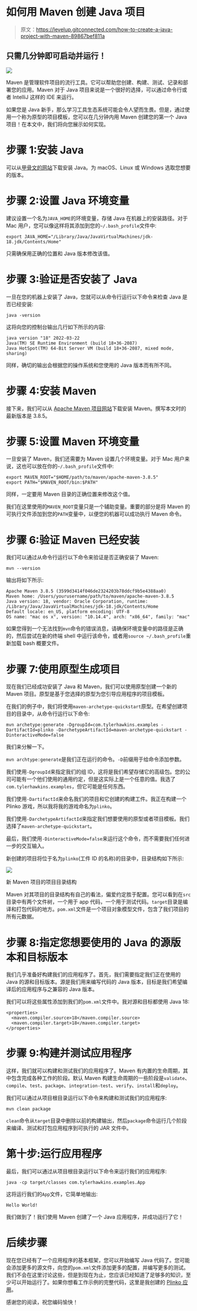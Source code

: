 # 如何用 Maven 创建 Java 项目

> 原文：<https://levelup.gitconnected.com/how-to-create-a-java-project-with-maven-89867bef811a>

## 只需几分钟即可启动并运行！

![](img/aafd2be03f864eb4f1fd2a20b4b983cb.png)

Maven 是管理软件项目的流行工具。它可以帮助您创建、构建、测试、记录和部署您的应用。Maven 对于 Java 项目来说是一个很好的选择，可以通过命令行或者 IntelliJ 这样的 IDE 来运行。

如果您是 Java 新手，那么学习工具生态系统可能会令人望而生畏。但是，通过使用一个称为原型的项目模板，您可以在几分钟内用 Maven 创建您的第一个 Java 项目！在本文中，我们将向您展示如何实现。

# 步骤 1:安装 Java

可以从[甲骨文的网站](https://www.oracle.com/java/technologies/downloads/)下载安装 Java。为 macOS、Linux 或 Windows 选取您想要的版本。

# 步骤 2:设置 Java 环境变量

建议设置一个名为`JAVA_HOME`的环境变量，存储 Java 在机器上的安装路径。对于 Mac 用户，您可以像这样将其添加到您的`~/.bash_profile`文件中:

```
export JAVA_HOME="/Library/Java/JavaVirtualMachines/jdk-18.jdk/Contents/Home"
```

只需确保用正确的位置和 Java 版本修改该值。

# 步骤 3:验证是否安装了 Java

一旦在您的机器上安装了 Java，您就可以从命令行运行以下命令来检查 Java 是否已经安装:

```
java -version
```

这将向您的控制台输出几行如下所示的内容:

```
java version "18" 2022-03-22
Java(TM) SE Runtime Environment (build 18+36-2087)
Java HotSpot(TM) 64-Bit Server VM (build 18+36-2087, mixed mode, sharing)
```

同样，确切的输出会根据您的操作系统和您使用的 Java 版本而有所不同。

# 步骤 4:安装 Maven

接下来，我们可以从 [Apache Maven 项目网站](https://maven.apache.org/download.cgi)下载安装 Maven。撰写本文时的最新版本是 3.8.5。

# 步骤 5:设置 Maven 环境变量

一旦安装了 Maven，我们还需要为 Maven 设置几个环境变量。对于 Mac 用户来说，这也可以放在你的`~/.bash_profile`文件中:

```
export MAVEN_ROOT="$HOME/path/to/maven/apache-maven-3.8.5"
export PATH="$MAVEN_ROOT/bin:$PATH"
```

同样，一定要用 Maven 目录的正确位置来修改这个值。

我们在这里使用的`MAVEN_ROOT`变量只是一个辅助变量。重要的部分是将 Maven 的可执行文件添加到您的`PATH`变量中，以便您的机器可以成功执行 Maven 命令。

# 步骤 6:验证 Maven 已经安装

我们可以通过从命令行运行以下命令来验证是否正确安装了 Maven:

```
mvn --version
```

输出将如下所示:

```
Apache Maven 3.8.5 (3599d3414f046de2324203b78ddcf9b5e4388aa0)
Maven home: /Users/yourusername/path/to/maven/apache-maven-3.8.5
Java version: 18, vendor: Oracle Corporation, runtime: /Library/Java/JavaVirtualMachines/jdk-18.jdk/Contents/Home
Default locale: en_US, platform encoding: UTF-8
OS name: "mac os x", version: "10.14.4", arch: "x86_64", family: "mac"
```

如果您得到一个无法找到`mvn`命令的错误消息，请确保环境变量中的路径是正确的，然后尝试在新的终端 shell 中运行该命令，或者用`source ~/.bash_profile`重新加载 bash 概要文件。

# 步骤 7:使用原型生成项目

现在我们已经成功安装了 Java 和 Maven，我们可以使用原型创建一个新的 Maven 项目。原型是基于您选择的原型为您引导应用程序的项目模板。

在我们的例子中，我们将使用`maven-archetype-quickstart`原型。在希望创建项目的目录中，从命令行运行以下命令:

```
mvn archetype:generate -DgroupId=com.tylerhawkins.examples -DartifactId=plinko -DarchetypeArtifactId=maven-archetype-quickstart -DinteractiveMode=false
```

我们来分解一下。

`mvn archtype:generate`是我们正在运行的命令。`-D`前缀用于给命令添加参数。

我们使用`-DgroupId`来指定我们的组 ID，这将是我们希望存储它的高级包。您的公司可能有一个他们使用的通用约定，但是这实际上是一个任意的值。我选了`com.tylerhawkins.examples`，但它可能是任何东西。

我们使用`-DartifactId`来命名我们的项目和它创建的构建工件。我正在构建一个 Plinko 游戏，所以我将我的游戏命名为`plinko`。

我们使用`-DarchetypeArtifactId`来指定我们想要使用的原型或者项目模板。我们选择了`maven-archetype-quickstart`。

最后，我们使用`-DinteractiveMode=false`来运行这个命令，而不需要我们任何进一步的交互输入。

新创建的项目将位于名为`plinko`(工件 ID 的名称)的目录中，目录结构如下所示:

![](img/b73d96e7512a028a150a955b45000b20.png)

新 Maven 项目的项目目录结构

Maven 对其项目的目录结构有自己的看法，偏爱约定胜于配置。您可以看到在`src`目录中有两个文件树，一个用于 app 代码，一个用于测试代码。`target`目录是编译和打包代码的地方。`pom.xml`文件是一个项目对象模型文件，包含了我们项目的所有元数据。

# 步骤 8:指定您想要使用的 Java 的源版本和目标版本

我们几乎准备好构建我们的应用程序了。首先，我们需要指定我们正在使用的 Java 的源和目标版本。源是我们用来编写代码的 Java 版本，目标是我们希望编译后的应用程序与之兼容的 Java 版本。

我们可以将这些属性添加到我们的`pom.xml`文件中。我对源和目标都使用 Java 18:

```
<properties>
  <maven.compiler.source>18</maven.compiler.source>
  <maven.compiler.target>18</maven.compiler.target>
</properties>
```

# 步骤 9:构建并测试应用程序

这样，我们就可以构建和测试我们的应用程序了。Maven 有内置的生命周期，其中包含完成各种工作的阶段。默认 Maven 构建生命周期的一些阶段是`validate`、`compile`、`test`、`package`、`integration-test`、`verify`、`install`和`deploy`。

我们可以通过从项目根目录运行以下命令来构建和测试我们的应用程序:

```
mvn clean package
```

`clean`命令从`target`目录中删除以前的构建输出，然后`package`命令运行几个阶段来编译、测试和打包应用程序到可执行的 JAR 文件中。

# 第十步:运行应用程序

最后，我们可以通过从项目根目录运行以下命令来运行我们的应用程序:

```
java -cp target/classes com.tylerhawkins.examples.App
```

这将运行我们的`App`文件，它简单地输出:

```
Hello World!
```

我们做到了！我们使用 Maven 创建了一个 Java 应用程序，并成功运行了它！

# 后续步骤

现在您已经有了一个应用程序的基本框架，您可以开始编写 Java 代码了。您可能会添加更多的源文件，向您的`pom.xml`文件添加更多的配置，并编写更多的测试。我们不会在这里讨论这些，但是到现在为止，您应该已经知道了足够多的知识，至少可以开始运行了。如果你想看工作示例的完整代码，这里是我创建的 [Plinko 应用](https://github.com/thawkin3/plinko-java-maven)。

感谢您的阅读，祝您编码愉快！